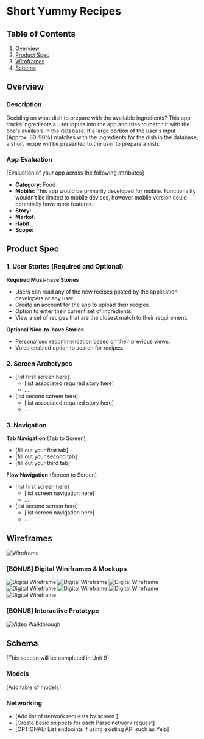 # Short Yummy Recipes

## Table of Contents
1. [Overview](#Overview)
1. [Product Spec](#Product-Spec)
1. [Wireframes](#Wireframes)
2. [Schema](#Schema)

## Overview
### Description
Deciding on what dish to prepare with the available ingredients? 
This app tracks ingredients a user inputs into the app and tries to match it with the one's available in the database.
If a large portion of the user's input (Approx. 80-90%) matches with the ingredients for the dish in the database, a short recipe will be presented to the user to prepare a dish.

### App Evaluation
[Evaluation of your app across the following attributes]
- **Category:** Food
- **Mobile:** This app would be primarily developed for mobile. Functionality wouldn’t be limited to mobile devices, however mobile version could potentially have more features.
- **Story:**
- **Market:**
- **Habit:**
- **Scope:**

## Product Spec

### 1. User Stories (Required and Optional)

**Required Must-have Stories**

* Users can read any of the new recipes posted by the application developers or any user.
* Create an account for the app to upload their recipes.
* Option to enter their current set of ingredients.
* View a set of recipes that are the closest match to their requirement.

**Optional Nice-to-have Stories**

* Personalised recommendation based on their previous views.
* Voice enabled option to search for recipes.

### 2. Screen Archetypes

* [list first screen here]
   * [list associated required story here]
   * ...
* [list second screen here]
   * [list associated required story here]
   * ...

### 3. Navigation

**Tab Navigation** (Tab to Screen)

* [fill out your first tab]
* [fill out your second tab]
* [fill out your third tab]

**Flow Navigation** (Screen to Screen)

* [list first screen here]
   * [list screen navigation here]
   * ...
* [list second screen here]
   * [list screen navigation here]
   * ...

## Wireframes
![Wireframe](images/wireframe.JPG)

### [BONUS] Digital Wireframes & Mockups
![Digital Wireframe](images/splash.png)
![Digital Wireframe](images/login.png)
![Digital Wireframe](images/signup.png)
![Digital Wireframe](images/feed.png)
![Digital Wireframe](images/search.png)
![Digital Wireframe](images/add.png)
![Digital Wireframe](images/useraccount.png)

### [BONUS] Interactive Prototype
<img src='https://i.imgur.com/EAG4sSM.gif' title='prototype Walkthrough' width='' alt='Video Walkthrough' />

## Schema 
[This section will be completed in Unit 9]
### Models
[Add table of models]
### Networking
- [Add list of network requests by screen ]
- [Create basic snippets for each Parse network request]
- [OPTIONAL: List endpoints if using existing API such as Yelp]
